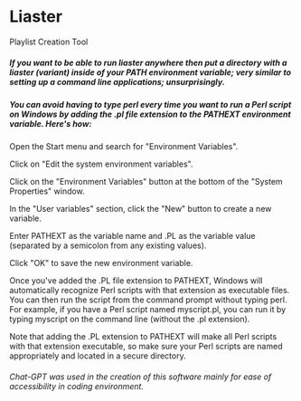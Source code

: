 # Liaster
Playlist Creation Tool
##### If you want to be able to run liaster anywhere then put a directory with a liaster (variant) inside of your PATH environment variable; very similar to setting up a command line applications; unsurprisingly.

##### You can avoid having to type perl every time you want to run a Perl script on Windows by adding the .pl file extension to the PATHEXT environment variable. Here's how:

Open the Start menu and search for "Environment Variables".

Click on "Edit the system environment variables".

Click on the "Environment Variables" button at the bottom of the "System Properties" window.

In the "User variables" section, click the "New" button to create a new variable.

Enter PATHEXT as the variable name and .PL as the variable value (separated by a semicolon from any existing values).

Click "OK" to save the new environment variable.

Once you've added the .PL file extension to PATHEXT, Windows will automatically recognize Perl scripts with that extension as executable files. You can then run the script from the command prompt without typing perl. For example, if you have a Perl script named myscript.pl, you can run it by typing myscript on the command line (without the .pl extension).

Note that adding the .PL extension to PATHEXT will make all Perl scripts with that extension executable, so make sure your Perl scripts are named appropriately and located in a secure directory.

###### Chat-GPT was used in the creation of this software mainly for ease of accessibility in coding environment.
